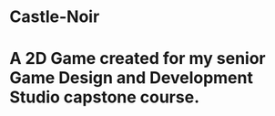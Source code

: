 # Castle-Noir
# A 2D Game created for my senior Game Design and Development Studio capstone course.
